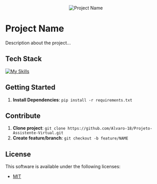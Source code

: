 <!--- # "Can be a image or a gift from the project pages" -->

<p align="center">
  <img src="../example.png" alt="Project Name">
</p>

# Project Name

Description about the project...

## Tech Stack

<!--- # "Verify icons availability here https://github.com/tandpfun/skill-icons" -->

[![My Skills](https://skillicons.dev/icons?i=html,css,js,python,flask)](https://skillicons.dev)

## Getting Started

1. **Install Dependencies**: `pip install -r requirements.txt`

## Contribute

1. **Clone project**: `git clone https://github.com/Alvaro-18/Projeto-Assistente-Virtual.git`
2. **Create feature/branch**: `git checkout -b feature/NAME`

## License

This software is available under the following licenses:

- [MIT](https://rem.mit-license.org)
